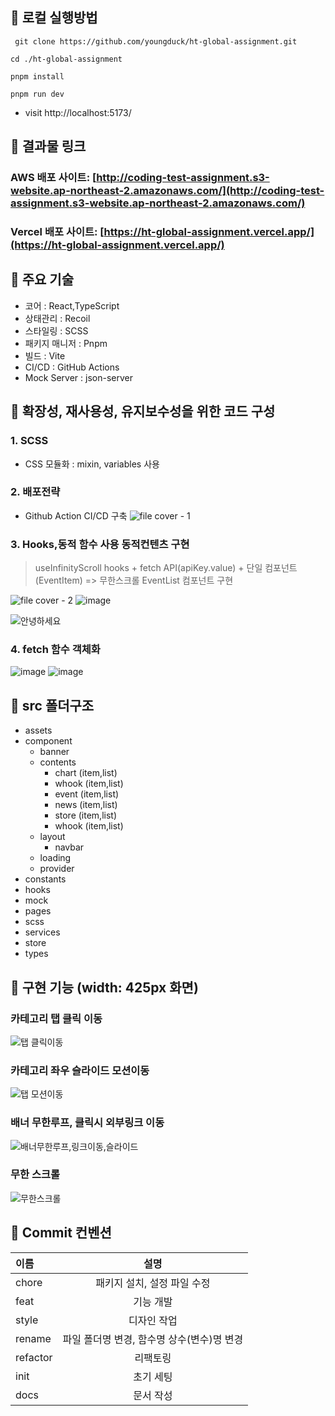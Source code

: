## 🌴 로컬 실행방법
```
 git clone https://github.com/youngduck/ht-global-assignment.git
```

```
cd ./ht-global-assignment
```

```
pnpm install
```

```
pnpm run dev
```
- visit http://localhost:5173/

## 🌴 결과물 링크

### AWS 배포 사이트: [http://coding-test-assignment.s3-website.ap-northeast-2.amazonaws.com/](http://coding-test-assignment.s3-website.ap-northeast-2.amazonaws.com/)
### Vercel 배포 사이트: [https://ht-global-assignment.vercel.app/](https://ht-global-assignment.vercel.app/)



## 🌴 주요 기술

- 코어 : React,TypeScript
- 상태관리 : Recoil
- 스타일링 : SCSS
- 패키지 매니저 : Pnpm
- 빌드 : Vite
- CI/CD : GitHub Actions
- Mock Server : json-server

## 🌴 확장성, 재사용성, 유지보수성을 위한 코드 구성

### 1. SCSS
  - CSS 모듈화 : mixin, variables 사용
    
### 2. 배포전략
- Github Action CI/CD 구축
![file cover - 1](https://github.com/youngduck/ht-global-assignment/assets/46455370/c155a4bb-e2e4-46bf-aa38-fce331781411)

### 3. Hooks,동적 함수 사용 동적컨텐츠 구현
> useInfinityScroll hooks + fetch API(apiKey.value) + 단일 컴포넌트(EventItem) => 무한스크롤 EventList 컴포넌트 구현

![file cover - 2](https://github.com/youngduck/ht-global-assignment/assets/46455370/e3c5e8f7-fb7b-4c96-92ab-d6e70eef0e0e)
![image](https://github.com/youngduck/ht-global-assignment/assets/46455370/81aba9c5-c8ea-4608-a4b5-a6aa5bd63a56)


![안녕하세요](https://github.com/youngduck/ht-global-assignment/assets/46455370/5a657ba3-14c3-4a77-991f-357c239b5e72)



### 4. fetch 함수 객체화
 ![image](https://github.com/youngduck/ht-global-assignment/assets/46455370/acb207d0-ecdf-4b6a-9cb5-9c828cedb3a4)
 ![image](https://github.com/youngduck/ht-global-assignment/assets/46455370/378e7afb-c807-4f72-8c5c-82d4c88395d7)




## 🌴 src 폴더구조
- assets
- component
  - banner 
  - contents
      - chart (item,list)
      - whook (item,list)
      - event (item,list)
      - news (item,list)
      - store (item,list)
      - whook (item,list)
  - layout 
      - navbar
  - loading
  - provider
- constants
- hooks
- mock
- pages
- scss
- services
- store
- types


## 🌴 구현 기능 (width: 425px 화면)
### 카테고리 탭 클릭 이동
![탭 클릭이동](https://github.com/youngduck/ht-global-assignment/assets/46455370/06a1f943-eeb7-4d50-b61b-480c4f189695)
### 카테고리 좌우 슬라이드 모션이동
![탭 모션이동](https://github.com/youngduck/ht-global-assignment/assets/46455370/7326ecfd-35b9-4f9a-ba11-4b346aa19c3c)
### 배너 무한루프, 클릭시 외부링크 이동
![배너무한루프,링크이동,슬라이드](https://github.com/youngduck/ht-global-assignment/assets/46455370/9635ffd0-6463-4f2a-8181-a90704af2aa7)
### 무한 스크롤
![무한스크롤](https://github.com/youngduck/ht-global-assignment/assets/46455370/1aa8b993-9091-4b34-a981-32d362ea5378)

## 🌴 Commit 컨벤션

| 이름     |                    설명                    |
| :------- | :----------------------------------------: |
| chore    |        패키지 설치, 설정 파일 수정         |
| feat     |                 기능 개발                  |
| style    |                디자인 작업                 |
| rename   | 파일 폴더명 변경, 함수명 상수(변수)명 변경 |
| refactor |                  리팩토링                  |
| init     |                 초기 세팅                  |
| docs     |                 문서 작성                  |




